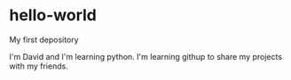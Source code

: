 # hello-world
My first depository

I'm David and I'm learning python. I'm learning githup to share my projects with my friends.
